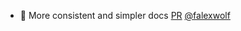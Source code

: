 - 📝 More consistent and simpler docs [PR](https://github.com/laminlabs/bionty/pull/127) [@falexwolf](https://github.com/falexwolf)
